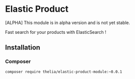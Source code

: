 # Elastic Product

[ALPHA] This module is in alpha version and is not yet stable.

Fast search for your products with ElasticSearch !

## Installation

### Composer

```
composer require thelia/elastic-product-module:~0.0.1
```